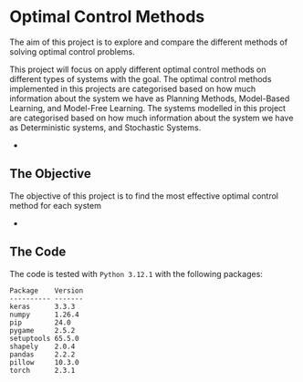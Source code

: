 # Optimal Control Methods

The aim of this project is to explore and compare the different methods of solving optimal control problems.

This project will focus on apply different optimal control methods on different types of systems with the goal.
The optimal control methods implemented in this projects are categorised based on how much information about the system we have as Planning Methods, Model-Based Learning, and Model-Free Learning.
The systems modelled in this project are categorised based on how much information about the system we have as Deterministic systems, and Stochastic Systems.

- 

## The Objective

The objective of this project is to find the most effective optimal control method for each system 

- 

## The Code

The code is tested with `Python 3.12.1` with the following packages:
```
Package    Version
---------- -------
keras      3.3.3
numpy      1.26.4
pip        24.0
pygame     2.5.2
setuptools 65.5.0
shapely    2.0.4
pandas     2.2.2
pillow     10.3.0
torch      2.3.1
```
